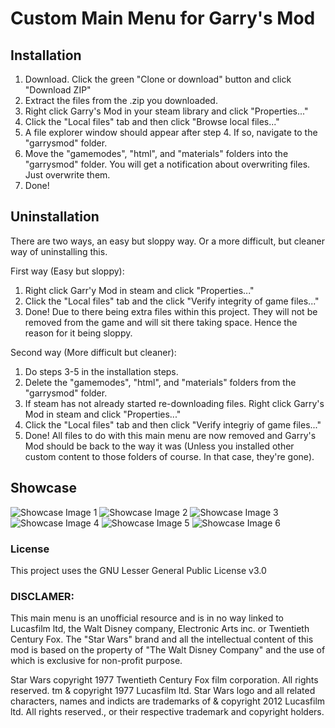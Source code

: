 # Custom Main Menu for Garry's Mod

## Installation
1. Download. Click the green "Clone or download" button and click "Download ZIP"
2. Extract the files from the .zip you downloaded.
3. Right click Garry's Mod in your steam library and click "Properties..."
4. Click the "Local files" tab and then click "Browse local files..."
5. A file explorer window should appear after step 4. If so, navigate to the "garrysmod" folder.
6. Move the "gamemodes", "html", and "materials" folders into the "garrysmod" folder. You will get a notification about overwriting files. Just overwrite them.
7. Done!

## Uninstallation
There are two ways, an easy but sloppy way. Or a more difficult, but cleaner way of uninstalling this.

First way (Easy but sloppy):
1. Right click Garr'y Mod in steam and click "Properties..."
2. Click the "Local files" tab and the click "Verify integrity of game files..."
3. Done! Due to there being extra files within this project. They will not be removed from the game and will sit there taking space. Hence the reason for it being sloppy. 

Second way (More difficult but cleaner):
1. Do steps 3-5 in the installation steps.
2. Delete the "gamemodes", "html", and "materials" folders from the "garrysmod" folder.
3. If steam has not already started re-downloading files. Right click Garry's Mod in steam and click "Properties..."
4. Click the "Local files" tab and then click "Verify integriy of game files..."
5. Done! All files to do with this main menu are now removed and Garry's Mod should be back to the way it was (Unless you installed other custom content to those folders of course. In that case, they're gone).

## Showcase
![Showcase Image 1](https://i.gyazo.com/0c75fba5cba0940182b77d32658378c6.jpg)
![Showcase Image 2](https://i.gyazo.com/062714f8bcc51d1283de8876d6f19f1a.jpg)
![Showcase Image 3](https://i.gyazo.com/aae6d23a1c7641d15c808c5862e2efc2.png)
![Showcase Image 4](https://i.gyazo.com/51b297df66b81377314db24f7278bd81.jpg)
![Showcase Image 5](https://i.gyazo.com/e884268cd50c3722390fa697bb278ed8.jpg)
![Showcase Image 6](https://i.gyazo.com/fb55a60cf2cd96abec311f617df365a3.jpg)

### License
This project uses the GNU Lesser General Public License v3.0

### DISCLAMER:

This main menu is an unofficial resource and is in no way linked to Lucasfilm ltd, the Walt Disney company, Electronic Arts inc. or Twentieth Century Fox. The "Star Wars" brand and all the intellectual content of this mod is based on the property of "The Walt Disney Company" and the use of which is exclusive for non-profit purpose.

Star Wars copyright 1977 Twentieth Century Fox film corporation. All rights reserved. tm & copyright 1977 Lucasfilm ltd. Star Wars logo and all related characters, names and indicts are trademarks of & copyright 2012 Lucasfilm ltd. All rights reserved., or their respective trademark and copyright holders.

